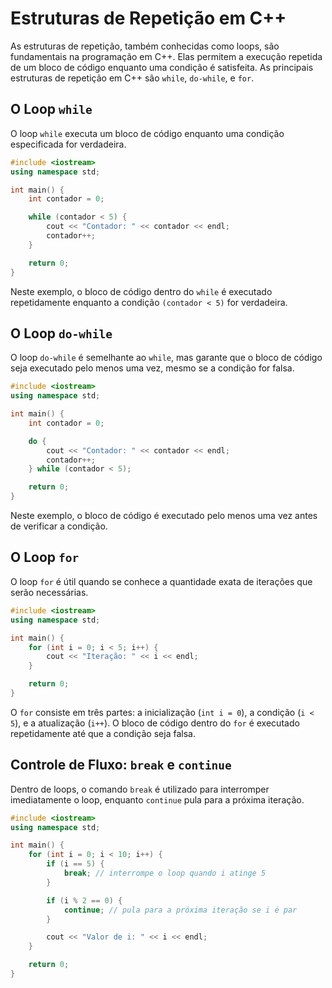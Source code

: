 # Estruturas de Repetição em C++

As estruturas de repetição, também conhecidas como loops, são fundamentais na programação em C++. Elas permitem a execução repetida de um bloco de código enquanto uma condição é satisfeita. As principais estruturas de repetição em C++ são `while`, `do-while`, e `for`.

## O Loop `while`

O loop `while` executa um bloco de código enquanto uma condição especificada for verdadeira.

```cpp
#include <iostream>
using namespace std;

int main() {
    int contador = 0;

    while (contador < 5) {
        cout << "Contador: " << contador << endl;
        contador++;
    }

    return 0;
}
```

Neste exemplo, o bloco de código dentro do `while` é executado repetidamente enquanto a condição `(contador < 5)` for verdadeira.

## O Loop `do-while`

O loop `do-while` é semelhante ao `while`, mas garante que o bloco de código seja executado pelo menos uma vez, mesmo se a condição for falsa.

```cpp
#include <iostream>
using namespace std;

int main() {
    int contador = 0;

    do {
        cout << "Contador: " << contador << endl;
        contador++;
    } while (contador < 5);

    return 0;
}
```

Neste exemplo, o bloco de código é executado pelo menos uma vez antes de verificar a condição.

## O Loop `for`

O loop `for` é útil quando se conhece a quantidade exata de iterações que serão necessárias.

```cpp
#include <iostream>
using namespace std;

int main() {
    for (int i = 0; i < 5; i++) {
        cout << "Iteração: " << i << endl;
    }

    return 0;
}
```

O `for` consiste em três partes: a inicialização (`int i = 0`), a condição (`i < 5`), e a atualização (`i++`). O bloco de código dentro do `for` é executado repetidamente até que a condição seja falsa.

## Controle de Fluxo: `break` e `continue`

Dentro de loops, o comando `break` é utilizado para interromper imediatamente o loop, enquanto `continue` pula para a próxima iteração.

```cpp
#include <iostream>
using namespace std;

int main() {
    for (int i = 0; i < 10; i++) {
        if (i == 5) {
            break; // interrompe o loop quando i atinge 5
        }

        if (i % 2 == 0) {
            continue; // pula para a próxima iteração se i é par
        }

        cout << "Valor de i: " << i << endl;
    }

    return 0;
}
```